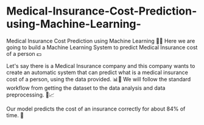 # Medical-Insurance-Cost-Prediction-using-Machine-Learning-

Medical Insurance Cost Prediction using Machine Learning 🏥🤖
Here we are going to build a Machine Learning System to predict Medical Insurance cost of a person 💵

Let's say there is a Medical Insurance company and this company wants to create an automatic system that can predict what is a medical insurance cost of a person, using the data provided. 📊🏢
We will follow the standard workflow from getting the dataset to the data analysis and data preprocessing. 🔄📈

Our model predicts the cost of an insurance correctly for about 84% of time. 🎯
